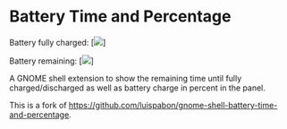 # Battery Time and Percentage

Battery fully charged: [<img src="https://raw.githubusercontent.com/SaGrLand/gnome-shell-battery-time-and-percentage/master/battery_full.png?sanitize=true">]

Battery remaining: [<img src="https://raw.githubusercontent.com/SaGrLand/gnome-shell-battery-time-and-percentage/master/battery_remaining.png?sanitize=true">]

A GNOME shell extension to show the remaining time until fully charged/discharged as well as battery charge in percent in the panel.

This is a fork of https://github.com/luispabon/gnome-shell-battery-time-and-percentage.
